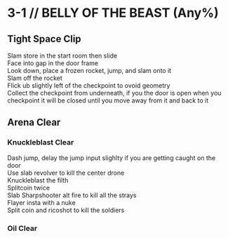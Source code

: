 # 3-1 // BELLY OF THE BEAST (Any%)


## Tight Space Clip
Slam store in the start room then slide <br/>
Face into gap in the door frame <br/>
Look down, place a frozen rocket, jump, and slam onto it <br/>
Slam off the rocket <br/>
Flick ub slightly left of the checkpoint to ovoid geometry <br/>
Collect the checkpoint from underneath, if you the door is open when you checkpoint it will be closed until you move away from it and back to it <br/>


## Arena Clear

### Knuckleblast Clear
Dash jump, delay the jump input slighlty if you are getting caught on the door <br/>
Use slab revolver to kill the center drone <br/>
Knuckleblast the filth <br/>
Splitcoin twice <br/>
Slab Sharpshooter alt fire to kill all the strays <br/>
Flayer insta with a nuke <br/>
Split coin and ricoshot to kill the soldiers

### Oil Clear
